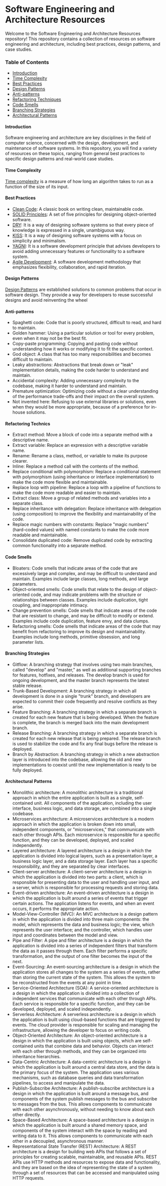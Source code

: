 # Software Engineering and Architecture Resources

Welcome to the Software Engineering and Architecture Resources repository! This repository contains a collection of resources on software engineering and architecture, including best practices, design patterns, and case studies.

### Table of Contents
- [Introduction](https://github.com/TheodorosKarropoulos/software.engineer.resources#introduction)
- [Time Complexity](https://github.com/TheodorosKarropoulos/software.engineer.resources#time-complexity)
- [Best Practices](https://github.com/TheodorosKarropoulos/software.engineer.resources/blob/main/README.md#best-practices)
- [Design Patterns](https://github.com/TheodorosKarropoulos/software.engineer.resources/blob/main/README.md#design-patterns)
- [Anti-patterns](https://github.com/TheodorosKarropoulos/software.engineer.resources#anti-patterns)
- [Refactoring Techniques](https://github.com/TheodorosKarropoulos/software.engineer.resources#refactoring-technics)
- [Code Smells](https://github.com/TheodorosKarropoulos/software.engineer.resources#code-smells)
- [Branching Strategies](https://github.com/TheodorosKarropoulos/software.engineer.resources#branching-strategies)
- [Architectural Patterns](https://github.com/TheodorosKarropoulos/software.engineer.resources#architectural-patterns)

#### Introduction
Software engineering and architecture are key disciplines in the field of computer science, concerned with the design, development, and maintenance of software systems. In this repository, you will find a variety of resources on these topics, ranging from general best practices to specific design patterns and real-world case studies.

#### Time Complexity
[Time complexity](https://github.com/TheodorosKarropoulos/software.engineer.resources/blob/main/TimeComplexity/TimeComplexityIntro.md) is a measure of how long an algorithm takes to run as a function of the size of its input.

#### Best Practices
- [Clean Code](https://github.com/TheodorosKarropoulos/software.engineer.resources/blob/main/BestPractices/CleanCode.md): A classic book on writing clean, maintainable code.
- [SOLID Principles](https://github.com/TheodorosKarropoulos/software.engineer.resources/tree/main/BestPractices/SOLID): A set of five principles for designing object-oriented software.
- [DRY](https://github.com/TheodorosKarropoulos/software.engineer.resources/blob/main/BestPractices/DRY.md): It is a way of designing software systems so that every piece of knowledge is expressed in a single, unambiguous way.
- [KISS](https://github.com/TheodorosKarropoulos/software.engineer.resources/blob/main/BestPractices/KISS.md): It is a way of designing software systems with a focus on simplicity and minimalism.
- [YAGNI](https://github.com/TheodorosKarropoulos/software.engineer.resources/blob/main/BestPractices/YAGNI.md): It is a software development principle that advises developers to avoid adding unnecessary features or functionality to a software system.
- [Agile Development](https://github.com/TheodorosKarropoulos/software.engineer.resources/blob/main/BestPractices/AgileDevelopment.md): A software development methodology that emphasizes flexibility, collaboration, and rapid iteration.

#### Design Patterns
[Design Patterns](https://github.com/TheodorosKarropoulos/software.engineer.resources/blob/main/DesignPatterns/Introduction.md) are established solutions to common problems that occur in software design. They provide a way for developers to reuse successful designs and avoid reinventing the wheel

#### Anti-patterns

- Spaghetti code: Code that is poorly structured, difficult to read, and hard to maintain.
- Golden hammer: Using a particular solution or tool for every problem, even when it may not be the best fit.
- Copy-paste programming: Copying and pasting code without understanding how it works or modifying it to fit the specific context.
- God object: A class that has too many responsibilities and becomes difficult to maintain.
- Leaky abstractions: Abstractions that break down or "leak" implementation details, making the code harder to understand and maintain.
- Accidental complexity: Adding unnecessary complexity to the codebase, making it harder to understand and maintain.
- Premature optimization: Optimizing code without a clear understanding of the performance trade-offs and their impact on the overall system.
- Not invented here: Refusing to use external libraries or solutions, even when they would be more appropriate, because of a preference for in-house solutions.

#### Refactoring Technics

- Extract method: Move a block of code into a separate method with a descriptive name.
- Extract variable: Replace an expression with a descriptive variable name.
- Rename: Rename a class, method, or variable to make its purpose clearer.
- Inline: Replace a method call with the contents of the method.
- Replace conditional with polymorphism: Replace a conditional statement with polymorphism (using inheritance or interface implementation) to make the code more flexible and maintainable.
- Replace loop with pipeline: Replace a loop with a pipeline of functions to make the code more readable and easier to maintain.
- Extract class: Move a group of related methods and variables into a separate class.
- Replace inheritance with delegation: Replace inheritance with delegation (using composition) to improve the flexibility and maintainability of the code.
- Replace magic numbers with constants: Replace "magic numbers" (hard-coded values) with named constants to make the code more readable and maintainable.
- Consolidate duplicated code: Remove duplicated code by extracting common functionality into a separate method.

#### Code Smells

- Bloaters: Code smells that indicate areas of the code that are excessively large and complex, and may be difficult to understand and maintain. Examples include large classes, long methods, and large parameters.
- Object-oriented smells: Code smells that relate to the design of object-oriented code, and may indicate problems with the structure or relationships between classes. Examples include duplication, tight coupling, and inappropriate intimacy.
- Change prevention smells: Code smells that indicate areas of the code that are resistant to change, and may be difficult to modify or extend. Examples include code duplication, feature envy, and data clumps.
- Refactoring smells: Code smells that indicate areas of the code that may benefit from refactoring to improve its design and maintainability. Examples include long methods, primitive obsession, and long parameter lists.

#### Branching Strategies

- Gitflow: A branching strategy that involves using two main branches, called "develop" and "master," as well as additional supporting branches for features, hotfixes, and releases. The develop branch is used for ongoing development, and the master branch represents the latest stable release.
- Trunk-Based Development: A branching strategy in which all development is done in a single "trunk" branch, and developers are expected to commit their code frequently and resolve conflicts as they arise.
- Feature Branching: A branching strategy in which a separate branch is created for each new feature that is being developed. When the feature is complete, the branch is merged back into the main development branch.
- Release Branching: A branching strategy in which a separate branch is created for each new release that is being prepared. The release branch is used to stabilize the code and fix any final bugs before the release is deployed.
- Branch by Abstraction: A branching strategy in which a new abstraction layer is introduced into the codebase, allowing the old and new implementations to coexist until the new implementation is ready to be fully deployed.

#### Architectural Patterns

- Monolithic architecture: A monolithic architecture is a traditional approach in which the entire application is built as a single, self-contained unit. All components of the application, including the user interface, business logic, and data storage, are combined into a single codebase.
- Microservices architecture: A microservices architecture is a modern approach in which the application is broken down into small, independent components, or "microservices," that communicate with each other through APIs. Each microservice is responsible for a specific function, and they can be developed, deployed, and scaled independently.
- Layered architecture: A layered architecture is a design in which the application is divided into logical layers, such as a presentation layer, a business logic layer, and a data storage layer. Each layer has a specific responsibility, and they are separated by clear interfaces.
- Client-server architecture: A client-server architecture is a design in which the application is divided into two parts: a client, which is responsible for presenting data to the user and handling user input, and a server, which is responsible for processing requests and storing data.
- Event-driven architecture: An event-driven architecture is a design in which the application is built around a series of events that trigger certain actions. The application listens for events, and when an event occurs, it performs the appropriate action.
- Model-View-Controller (MVC): An MVC architecture is a design pattern in which the application is divided into three main components: the model, which represents the data and business logic; the view, which represents the user interface; and the controller, which handles user input and coordinates between the model and view.
- Pipe and Filter: A pipe and filter architecture is a design in which the application is divided into a series of independent filters that transform the data as it passes through them. Each filter performs a specific transformation, and the output of one filter becomes the input of the next.
- Event-Sourcing: An event-sourcing architecture is a design in which the application stores all changes to the system as a series of events, rather than storing the current state of the system. This allows the system to be reconstructed from the events at any point in time.
- Service-Oriented Architecture (SOA): A service-oriented architecture is a design in which the application is divided into a collection of independent services that communicate with each other through APIs. Each service is responsible for a specific function, and they can be developed, deployed, and scaled independently.
- Serverless Architecture: A serverless architecture is a design in which the application is built using cloud-based functions that are triggered by events. The cloud provider is responsible for scaling and managing the infrastructure, allowing the developer to focus on writing code.
- Object-Oriented Architecture: An object-oriented architecture is a design in which the application is built using objects, which are self-contained units that combine data and behavior. Objects can interact with each other through methods, and they can be organized into inheritance hierarchies.
- Data-Centric Architecture: A data-centric architecture is a design in which the application is built around a central data store, and the data is the primary focus of the system. The application uses various mechanisms, such as database queries and data transformation pipelines, to access and manipulate the data.
- Publish-Subscribe Architecture: A publish-subscribe architecture is a design in which the application is built around a message bus, and components of the system publish messages to the bus and subscribe to messages from the bus. This allows components to communicate with each other asynchronously, without needing to know about each other directly.
- Space-Based Architecture: A space-based architecture is a design in which the application is built around a shared memory space, and components of the system interact with the space by reading and writing data to it. This allows components to communicate with each other in a decoupled, asynchronous manner.
- Representational State Transfer (REST) Architecture: A REST architecture is a design for building web APIs that follows a set of principles for creating scalable, maintainable, and reusable APIs. REST APIs use HTTP methods and resources to expose data and functionality, and they are based on the idea of representing the state of a system through a set of resources that can be accessed and manipulated using HTTP requests.
